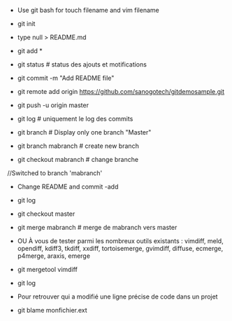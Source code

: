 * Use git bash for touch filename and vim filename

* git init

* type null > README.md

* git add *

* git status # status des ajouts et motifications

* git commit -m "Add README file"

* git remote add origin https://github.com/sanogotech/gitdemosample.git 

* git push -u origin master

* git log # uniquement le log des commits

* git branch # Display only one branch "Master"

* git branch mabranch # create new branch

* git checkout mabranch # change branche

//Switched to branch 'mabranch'
* Change README and commit -add

* git log

* git checkout master 

* git merge mabranch # merge de mabranch vers master

* OU À vous de tester parmi les nombreux outils existants : vimdiff, meld, opendiff, kdiff3, tkdiff, xxdiff, tortoisemerge, gvimdiff, diffuse, ecmerge, p4merge, araxis, emerge

* git mergetool vimdiff

* git log

* Pour retrouver qui a modifié une ligne précise de code dans un projet

* git blame monfichier.ext
